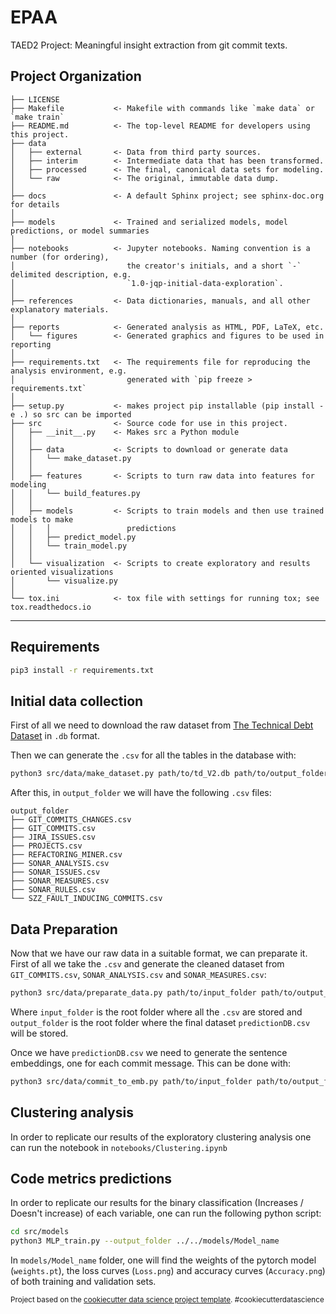 EPAA
==============================

TAED2 Project: Meaningful insight extraction from git commit texts.

Project Organization
------------

    ├── LICENSE
    ├── Makefile           <- Makefile with commands like `make data` or `make train`
    ├── README.md          <- The top-level README for developers using this project.
    ├── data
    │   ├── external       <- Data from third party sources.
    │   ├── interim        <- Intermediate data that has been transformed.
    │   ├── processed      <- The final, canonical data sets for modeling.
    │   └── raw            <- The original, immutable data dump.
    │
    ├── docs               <- A default Sphinx project; see sphinx-doc.org for details
    │
    ├── models             <- Trained and serialized models, model predictions, or model summaries
    │
    ├── notebooks          <- Jupyter notebooks. Naming convention is a number (for ordering),
    │                         the creator's initials, and a short `-` delimited description, e.g.
    │                         `1.0-jqp-initial-data-exploration`.
    │
    ├── references         <- Data dictionaries, manuals, and all other explanatory materials.
    │
    ├── reports            <- Generated analysis as HTML, PDF, LaTeX, etc.
    │   └── figures        <- Generated graphics and figures to be used in reporting
    │
    ├── requirements.txt   <- The requirements file for reproducing the analysis environment, e.g.
    │                         generated with `pip freeze > requirements.txt`
    │
    ├── setup.py           <- makes project pip installable (pip install -e .) so src can be imported
    ├── src                <- Source code for use in this project.
    │   ├── __init__.py    <- Makes src a Python module
    │   │
    │   ├── data           <- Scripts to download or generate data
    │   │   └── make_dataset.py
    │   │
    │   ├── features       <- Scripts to turn raw data into features for modeling
    │   │   └── build_features.py
    │   │
    │   ├── models         <- Scripts to train models and then use trained models to make
    │   │   │                 predictions
    │   │   ├── predict_model.py
    │   │   └── train_model.py
    │   │
    │   └── visualization  <- Scripts to create exploratory and results oriented visualizations
    │       └── visualize.py
    │
    └── tox.ini            <- tox file with settings for running tox; see tox.readthedocs.io


--------

## Requirements

```bash
pip3 install -r requirements.txt
```

## Initial data collection
First of all we need to download the raw dataset from [The Technical Debt Dataset](https://github.com/clowee/The-Technical-Debt-Dataset/releases/tag/2.0) in `.db` format.

Then we can generate the `.csv` for all the tables in the database with:

```bash
python3 src/data/make_dataset.py path/to/td_V2.db path/to/output_folder
```

After this, in `output_folder` we will have the following `.csv` files:

    output_folder
    ├── GIT_COMMITS_CHANGES.csv
    ├── GIT_COMMITS.csv
    ├── JIRA_ISSUES.csv
    ├── PROJECTS.csv
    ├── REFACTORING_MINER.csv
    ├── SONAR_ANALYSIS.csv
    ├── SONAR_ISSUES.csv
    ├── SONAR_MEASURES.csv
    ├── SONAR_RULES.csv
    └── SZZ_FAULT_INDUCING_COMMITS.csv

## Data Preparation
Now that we have our raw data in a suitable format, we can preparate it. First of all we take the `.csv` and generate the cleaned dataset from `GIT_COMMITS.csv`, `SONAR_ANALYSIS.csv` and `SONAR_MEASURES.csv`:

```bash
python3 src/data/preparate_data.py path/to/input_folder path/to/output_folder
```

Where `input_folder` is the root folder where all the `.csv` are stored and `output_folder` is the root folder where the final dataset `predictionDB.csv` will be stored.

Once we have `predictionDB.csv` we need to generate the sentence embeddings, one for each commit message. This can be done with:

```bash
python3 src/data/commit_to_emb.py path/to/input_folder path/to/output_folder
```

## Clustering analysis

In order to replicate our results of the exploratory clustering analysis one can run the notebook in `notebooks/Clustering.ipynb`

## Code metrics predictions

In order to replicate our results for the binary classification (Increases / Doesn't increase) of each variable, one can run the following python script:

```bash
cd src/models
python3 MLP_train.py --output_folder ../../models/Model_name
```

In `models/Model_name` folder, one will find the weights of the pytorch model (`weights.pt`), the loss curves (`Loss.png`) and accuracy curves (`Accuracy.png`) of both training and validation sets.

<p><small>Project based on the <a target="_blank" href="https://drivendata.github.io/cookiecutter-data-science/">cookiecutter data science project template</a>. #cookiecutterdatascience</small></p>

